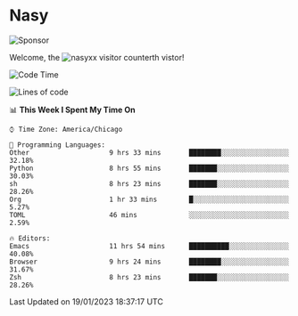 # Nasy

<!--
<p align="center">
<img height="200" src="https://github-readme-stats.vercel.app/api?username=nasyxx&count_private=true&show_icons=true&theme=dracula&include_all_commits=true"/>
<img height="200" src="https://github-readme-stats.vercel.app/api/top-langs/?username=nasyxx&theme=dracula&hide=html,jupyter+notebook&count_private=true&show_icons=true"/>
</p>

  
----------------
-->

![Sponsor](https://img.shields.io/static/v1.svg?label=Sponsor&message=%E2%9D%A4&logo=GitHub&style=flat&color=pink)
 
Welcome, the ![nasyxx visitor counter](https://count.getloli.com/get/@nasyxx?theme=rule34)th vistor!
 
<!--START_SECTION:waka-->
![Code Time](http://img.shields.io/badge/Code%20Time-3%2C118%20hrs%205%20mins-blue)

![Lines of code](https://img.shields.io/badge/From%20Hello%20World%20I%27ve%20Written-5%20Million%20lines%20of%20code-blue)

📊 **This Week I Spent My Time On** 

```text
⌚︎ Time Zone: America/Chicago

💬 Programming Languages: 
Other                    9 hrs 33 mins       ████████░░░░░░░░░░░░░░░░░   32.18% 
Python                   8 hrs 55 mins       ███████░░░░░░░░░░░░░░░░░░   30.03% 
sh                       8 hrs 23 mins       ███████░░░░░░░░░░░░░░░░░░   28.26% 
Org                      1 hr 33 mins        █░░░░░░░░░░░░░░░░░░░░░░░░   5.27% 
TOML                     46 mins             ░░░░░░░░░░░░░░░░░░░░░░░░░   2.59%

🔥 Editors: 
Emacs                    11 hrs 54 mins      ██████████░░░░░░░░░░░░░░░   40.08% 
Browser                  9 hrs 24 mins       ████████░░░░░░░░░░░░░░░░░   31.67% 
Zsh                      8 hrs 23 mins       ███████░░░░░░░░░░░░░░░░░░   28.26%

```


 Last Updated on 19/01/2023 18:37:17 UTC
<!--END_SECTION:waka-->

<!-- ![visitors](https://visitor-badge.laobi.icu/badge?page_id=nasyxx.nasyxx) -->
